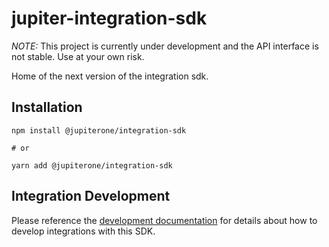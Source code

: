 # jupiter-integration-sdk

_NOTE:_ This project is currently under development and the API interface is not
stable. Use at your own risk.

Home of the next version of the integration sdk.

## Installation

```
npm install @jupiterone/integration-sdk

# or

yarn add @jupiterone/integration-sdk
```

## Integration Development

Please reference the [development documentation](docs/development.md) for
details about how to develop integrations with this SDK.
